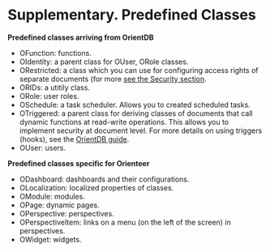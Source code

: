 # Supplementary. Predefined Classes

**Predefined classes arriving from OrientDB**

* OFunction: functions.
* OIdentity: a parent class for OUser, ORole classes.
* ORestricted: a class which you can use for configuring access rights of separate documents (for more [see the Security section](https://orienteer.gitbooks.io/orienteer/content/managing_users.html).
* ORIDs: a utitily class.
* ORole: user roles.
* OSchedule: a task scheduler. Allows you to created scheduled tasks.
* OTriggered: a parent class for deriving classes of documents that call dynamic functions at read-write operations. This allows you to implement security at document level. For more details on using triggers (hooks), see the [OrientDB guide](http://orientdb.com/docs/last/Dynamic-Hooks.html).
* OUser: users.

**Predefined classes specific for Orienteer**

* ODashboard: dashboards and their configurations.
* OLocalization: localized properties of classes.
* OModule: modules.
* OPage: dynamic pages.
* OPerspective: perspectives.
* OPerspectiveItem: links on a menu (on the left of the screen) in perspectives.
* OWidget: widgets.